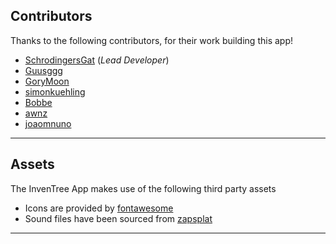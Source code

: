 ## Contributors

Thanks to the following contributors, for their work building this app!

- [SchrodingersGat](https://github.com/SchrodingersGat) (*Lead Developer*)
- [Guusggg](https://github.com/Guusggg)
- [GoryMoon](https://github.com/GoryMoon)
- [simonkuehling](https://github.com/simonkuehling)
- [Bobbe](https://github.com/30350n)
- [awnz](https://github.com/awnz)
- [joaomnuno](https://github.com/joaomnuno)
--------

## Assets

The InvenTree App makes use of the following third party assets

- Icons are provided by [fontawesome](https://fontawesome.com)
- Sound files have been sourced from [zapsplat](https://www.zapsplat.com)

--------
